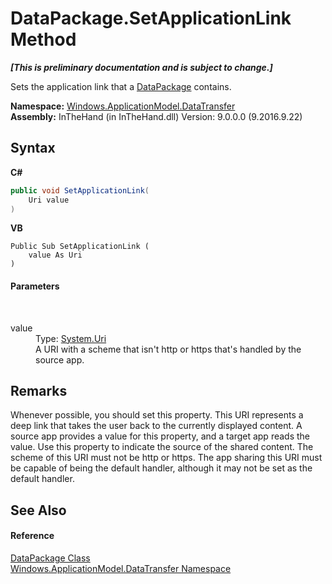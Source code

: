 # DataPackage.SetApplicationLink Method 
 _**\[This is preliminary documentation and is subject to change.\]**_

Sets the application link that a <a href="T_Windows_ApplicationModel_DataTransfer_DataPackage">DataPackage</a> contains.

**Namespace:**&nbsp;<a href="N_Windows_ApplicationModel_DataTransfer">Windows.ApplicationModel.DataTransfer</a><br />**Assembly:**&nbsp;InTheHand (in InTheHand.dll) Version: 9.0.0.0 (9.2016.9.22)

## Syntax

**C#**<br />
``` C#
public void SetApplicationLink(
	Uri value
)
```

**VB**<br />
``` VB
Public Sub SetApplicationLink ( 
	value As Uri
)
```


#### Parameters
&nbsp;<dl><dt>value</dt><dd>Type: <a href="http://msdn2.microsoft.com/en-us/library/txt7706a" target="_blank">System.Uri</a><br />A URI with a scheme that isn't http or https that's handled by the source app.</dd></dl>

## Remarks
Whenever possible, you should set this property. This URI represents a deep link that takes the user back to the currently displayed content. A source app provides a value for this property, and a target app reads the value. Use this property to indicate the source of the shared content. 
The scheme of this URI must not be http or https. The app sharing this URI must be capable of being the default handler, although it may not be set as the default handler.


## See Also


#### Reference
<a href="T_Windows_ApplicationModel_DataTransfer_DataPackage">DataPackage Class</a><br /><a href="N_Windows_ApplicationModel_DataTransfer">Windows.ApplicationModel.DataTransfer Namespace</a><br />